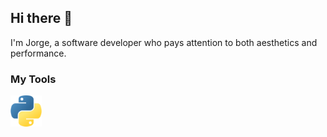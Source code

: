 ## Hi there 👋
I'm Jorge, a software developer who pays attention to both aesthetics and performance.

### My Tools
<img src="https://github.com/jreyesgfi/jreyesgfi/blob/main/python.svg" alt="Python Logo" width="50"/>
<!--
**jreyesgfi/jreyesgfi** is a ✨ _special_ ✨ repository because its `README.md` (this file) appears on your GitHub profile.

Here are some ideas to get you started:

- 🔭 I’m currently working on ...
- 🌱 I’m currently learning ...
- 👯 I’m looking to collaborate on ...
- 🤔 I’m looking for help with ...
- 💬 Ask me about ...
- 📫 How to reach me: ...
- 😄 Pronouns: ...
- ⚡ Fun fact: ...
-->
